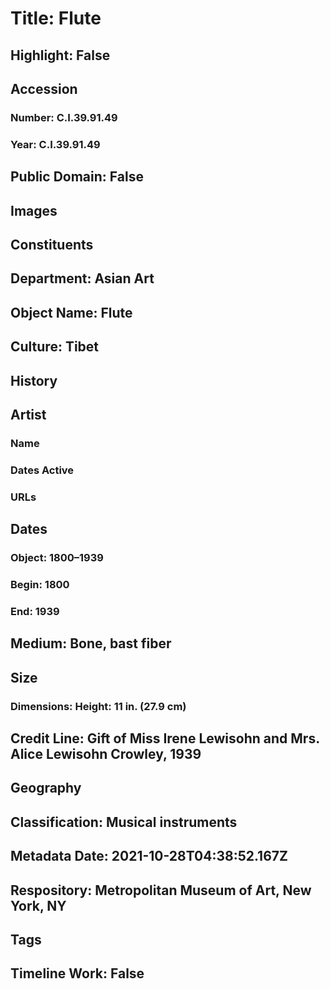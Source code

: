 # Title: Flute
## Highlight: False
## Accession
### Number: C.I.39.91.49
### Year: C.I.39.91.49
## Public Domain: False
## Images
## Constituents
## Department: Asian Art
## Object Name: Flute
## Culture: Tibet
## History
## Artist
### Name
### Dates Active
### URLs
## Dates
### Object: 1800–1939
### Begin: 1800
### End: 1939
## Medium: Bone, bast fiber
## Size
### Dimensions: Height: 11 in. (27.9 cm)
## Credit Line: Gift of Miss Irene Lewisohn and Mrs. Alice Lewisohn Crowley, 1939
## Geography
## Classification: Musical instruments
## Metadata Date: 2021-10-28T04:38:52.167Z
## Respository: Metropolitan Museum of Art, New York, NY
## Tags
## Timeline Work: False